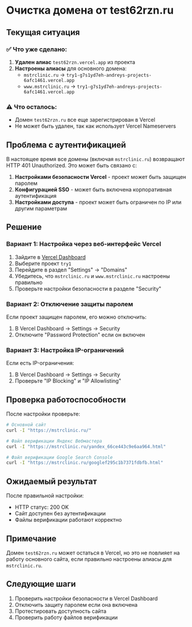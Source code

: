 # Очистка домена от test62rzn.ru

## Текущая ситуация

### ✅ Что уже сделано:
1. **Удален алиас** `test62rzn.vercel.app` из проекта
2. **Настроены алиасы** для основного домена:
   - `mstrclinic.ru` → `try1-g7s1yd7eh-andreys-projects-6afc1461.vercel.app`
   - `www.mstrclinic.ru` → `try1-g7s1yd7eh-andreys-projects-6afc1461.vercel.app`

### ⚠️ Что осталось:
- Домен `test62rzn.ru` все еще зарегистрирован в Vercel
- Не может быть удален, так как использует Vercel Nameservers

## Проблема с аутентификацией

В настоящее время все домены (включая `mstrclinic.ru`) возвращают HTTP 401 Unauthorized. Это может быть связано с:

1. **Настройками безопасности Vercel** - проект может быть защищен паролем
2. **Конфигурацией SSO** - может быть включена корпоративная аутентификация
3. **Настройками доступа** - проект может быть ограничен по IP или другим параметрам

## Решение

### Вариант 1: Настройка через веб-интерфейс Vercel
1. Зайдите в [Vercel Dashboard](https://vercel.com/dashboard)
2. Выберите проект `try1`
3. Перейдите в раздел "Settings" → "Domains"
4. Убедитесь, что `mstrclinic.ru` и `www.mstrclinic.ru` настроены правильно
5. Проверьте настройки безопасности в разделе "Security"

### Вариант 2: Отключение защиты паролем
Если проект защищен паролем, его можно отключить:
1. В Vercel Dashboard → Settings → Security
2. Отключите "Password Protection" если он включен

### Вариант 3: Настройка IP-ограничений
Если есть IP-ограничения:
1. В Vercel Dashboard → Settings → Security
2. Проверьте "IP Blocking" и "IP Allowlisting"

## Проверка работоспособности

После настройки проверьте:

```bash
# Основной сайт
curl -I "https://mstrclinic.ru/"

# Файл верификации Яндекс Вебмастера
curl -I "https://mstrclinic.ru/yandex_66ce443c9e6aa964.html"

# Файл верификации Google Search Console
curl -I "https://mstrclinic.ru/googlef295c1b7371fdbfb.html"
```

## Ожидаемый результат

После правильной настройки:
- HTTP статус: 200 OK
- Сайт доступен без аутентификации
- Файлы верификации работают корректно

## Примечание

Домен `test62rzn.ru` может остаться в Vercel, но это не повлияет на работу основного сайта, если правильно настроены алиасы для `mstrclinic.ru`.

## Следующие шаги

1. Проверить настройки безопасности в Vercel Dashboard
2. Отключить защиту паролем если она включена
3. Протестировать доступность сайта
4. Проверить работу файлов верификации
